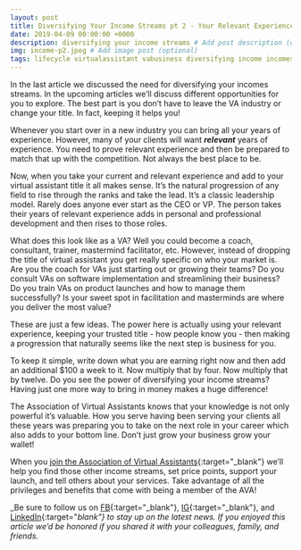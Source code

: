 ```yaml
---
layout: post
title: Diversifying Your Income Streams pt 2 - Your Relevant Experience Matters
date: 2019-04-09 00:00:00 +0000
description: diversifying your income streams # Add post description (optional)
img: income-p2.jpeg # Add image post (optional)
tags: lifecycle virtualassistant vabusiness diversifying income incomestreams # add tag
---
```


In the last article we discussed the need for diversifying your incomes streams. In the upcoming articles we’ll discuss different opportunities for you to explore. The best part is you don’t have to leave the VA industry or change your title. In fact, keeping it helps you!

Whenever you start over in a new industry you can bring all your years of experience. However, many of your clients will want ___relevant___ years of experience. You need to prove relevant experience and then be prepared to match that up with the competition. Not always the best place to be.

Now, when you take your current and relevant experience and add to your virtual assistant title it all makes sense. It’s the natural progression of any field to rise through the ranks and take the lead. It’s a classic leadership model. Rarely does anyone ever start as the CEO or VP. The person takes their years of relevant experience adds in personal and professional development and then rises to those roles.

What does this look like as a VA? Well you could become a coach, consultant, trainer, mastermind facilitator, etc. However, instead of dropping the title of virtual assistant you get really specific on who your market is. Are you the coach for VAs just starting out or growing their teams? Do you consult VAs on software implementation and streamlining their business? Do you train VAs on product launches and how to manage them successfully? Is your sweet spot in facilitation and masterminds are where you deliver the most value?

These are just a few ideas. The power here is actually using your relevant experience, keeping your trusted title - how people know you - then making a progression that naturally seems like the next step is business for you.

To keep it simple, write down what you are earning right now and then add an additional $100 a week to it. Now multiply that by four. Now multiply that by twelve. Do you see the power of diversifying your income streams? Having just one more way to bring in money makes a huge difference!

The Association of Virtual Assistants knows that your knowledge is not only powerful it’s valuable. How you serve having been serving your clients all these years was preparing you to take on the next role in your career which also adds to your bottom line. Don’t just grow your business grow your wallet!


When you [join the Association of Virtual Assistants](https://thevirtualbusinesssummit.thrivecart.com/ava-membership/){:target="_blank"} we’ll help you find those other income streams, set price points, support your launch, and tell others about your services. Take advantage of all the privileges and benefits that come with being a member of the  AVA!

_Be sure to follow us on [FB](https://www.facebook.com/Association-of-Virtual-Assistants-415696612306842/){:target="_blank"}, [IG](https://www.instagram.com/associationofvas/){:target="_blank"}, and [LinkedIn](https://www.linkedin.com/company/associationofvirtualassistants/){:target="_blank"} to stay up on the latest news. If you enjoyed this article we’d be honored if you shared it with your colleagues, family, and friends._
